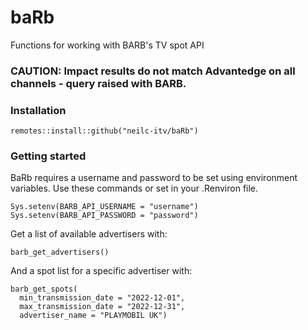 
# baRb

<!-- badges: start -->
<!-- badges: end -->

Functions for working with BARB's TV spot API

### CAUTION: Impact results do not match Advantedge on all channels - query raised with BARB.

### Installation

```
remotes::install::github("neilc-itv/baRb")
```

### Getting started

BaRb requires a username and password to be set using environment variables.
Use these commands or set in your .Renviron file.

```
Sys.setenv(BARB_API_USERNAME = "username")
Sys.setenv(BARB_API_PASSWORD = "password")
```


Get a list of available advertisers with:

```
barb_get_advertisers()
```

And a spot list for a specific advertiser with:

```
barb_get_spots(
  min_transmission_date = "2022-12-01",
  max_transmission_date = "2022-12-31",
  advertiser_name = "PLAYMOBIL UK")
```
